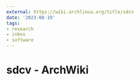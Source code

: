 ```yaml
---
external: https://wiki.archlinux.org/title/sdcv
date: '2023-08-19'
tags:
- research
- inbox
- software
---
```


# sdcv - ArchWiki

